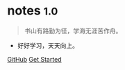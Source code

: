 # notes <small>1.0</small>

> 书山有路勤为径，学海无涯苦作舟。

- 好好学习，天天向上。

[GitHub](https://github.com/zhangwanli09/notes)
[Get Started](other/note1.md)
